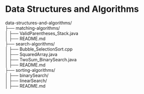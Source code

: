 # Data Structures and Algorithms

data-structures-and-algorithms/  
├── matching-algorithms/  
│   ├── ValidParentheses_Stack.java  
│   ├── README.md  
├── search-algorithms/  
│   ├── Bubble_SelectionSort.cpp  
│   ├── SquaredArray.java  
│   ├── TwoSum_BinarySearch.java  
│   ├── README.md  
├── sorting-algorithms/  
│   ├── binarySearch/  
│   ├── linearSearch/  
│   ├── README.md  





